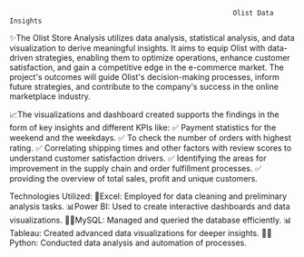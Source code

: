                                                            Olist Data Insights
✨The Olist Store Analysis utilizes data analysis, statistical analysis, and data visualization to derive meaningful insights. It aims to equip Olist with data-driven strategies, enabling them to optimize operations, enhance customer satisfaction, and gain a competitive edge in the e-commerce market. The project's outcomes will guide Olist's decision-making processes, inform future strategies, and contribute to the company's success in the online marketplace industry.

📈The visualizations and dashboard created supports the findings in the form of key insights and different KPIs like: 
✅ Payment statistics for the weekend and the weekdays.
✅ To check the number of orders with highest rating.
✅ Correlating shipping times and other factors with review scores to understand customer satisfaction drivers.
✅ Identifying the areas for improvement in the supply chain and order fulfillment processes.
✅ providing the overview of total sales, profit and unique customers.

Technologies Utilized:
📝Excel: Employed for data cleaning and preliminary analysis tasks.
📊Power BI: Used to create interactive dashboards and data visualizations.
👩‍💻MySQL: Managed and queried the database efficiently.
📊Tableau: Created advanced data visualizations for deeper insights.
👩‍💻Python: Conducted data analysis and automation of processes.
